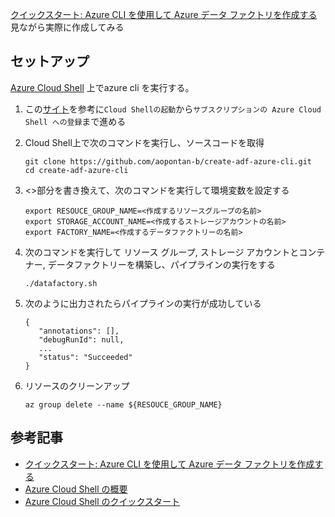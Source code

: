 [クイックスタート: Azure CLI を使用して Azure データ ファクトリを作成する](https://learn.microsoft.com/ja-jp/azure/data-factory/quickstart-create-data-factory-azure-cli) 見ながら実際に作成してみる

## セットアップ
[Azure Cloud Shell](https://learn.microsoft.com/ja-jp/azure/cloud-shell/overview) 上でazure cli を実行する。
1. この[サイト](https://learn.microsoft.com/ja-jp/azure/cloud-shell/quickstart?tabs=azurecli)を参考に`Cloud Shellの起動`から`サブスクリプションの Azure Cloud Shell への登録`まで進める

2. Cloud Shell上で次のコマンドを実行し、ソースコードを取得
    ```
    git clone https://github.com/aopontan-b/create-adf-azure-cli.git
    cd create-adf-azure-cli
    ```

3. <>部分を書き換えて、次のコマンドを実行して環境変数を設定する
   ```
   export RESOUCE_GROUP_NAME=<作成するリソースグループの名前>
   export STORAGE_ACCOUNT_NAME=<作成するストレージアカウントの名前>
   export FACTORY_NAME=<作成するデータファクトリーの名前>
   ```

4. 次のコマンドを実行して リソース グループ, ストレージ アカウントとコンテナー, データファクトリーを構築し、パイプラインの実行をする
   ```
   ./datafactory.sh
   ```

5. 次のように出力されたらパイプラインの実行が成功している
   ```
   {
      "annotations": [],
      "debugRunId": null,
      ...
      "status": "Succeeded"
   }
   ```

6. リソースのクリーンアップ
   ```
   az group delete --name ${RESOUCE_GROUP_NAME}
   ```

## 参考記事
- [クイックスタート: Azure CLI を使用して Azure データ ファクトリを作成する](https://learn.microsoft.com/ja-jp/azure/data-factory/quickstart-create-data-factory-azure-cli)
- [Azure Cloud Shell の概要](https://learn.microsoft.com/ja-jp/azure/cloud-shell/overview)
- [Azure Cloud Shell のクイックスタート](https://learn.microsoft.com/ja-jp/azure/cloud-shell/quickstart?tabs=azurecli)
